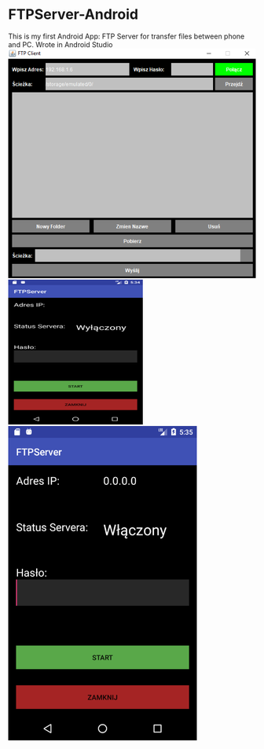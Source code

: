 # FTPServer-Android
This is my first Android App: FTP Server for transfer files between phone and PC. Wrote in Android Studio
<img src="https://github.com/GrzymalaMateusz/FTPServer-Android/blob/master/screenshot%20(1).png">
<img src="https://github.com/GrzymalaMateusz/FTPServer-Android/blob/master/screenshot%20(2).png" width="274" height="295">
<img src="https://github.com/GrzymalaMateusz/FTPServer-Android/blob/master/screenshot%20(3).png" width="384" height="640">
